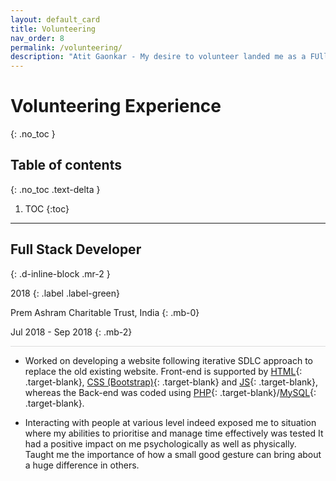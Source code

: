 ```yaml
---
layout: default_card
title: Volunteering
nav_order: 8
permalink: /volunteering/
description: "Atit Gaonkar - My desire to volunteer landed me as a FUll Stack Developer at Prem Ashram Charitable trust."
---
```


<style>

.horizontal-rule{
    border-top: 1px solid #DDD;
}

</style>

# Volunteering Experience
{: .no_toc }

## Table of contents
{: .no_toc .text-delta }

1. TOC
{:toc}

---




## Full Stack Developer
{: .d-inline-block .mr-2 }

2018
{: .label .label-green}

Prem Ashram Charitable Trust, India
{: .mb-0}

Jul 2018 - Sep 2018
{: .mb-2}

<div class="horizontal-rule mb-4"></div>

- Worked on developing a website following iterative SDLC approach to replace the old existing website. Front-end is supported by [HTML](https://en.wikipedia.org/wiki/HTML5){: .target-blank}, [CSS (Bootstrap)](https://getbootstrap.com/){: .target-blank} and [JS](https://en.wikipedia.org/wiki/JavaScript){: .target-blank}, whereas the Back-end was coded using [PHP](https://www.php.net/){: .target-blank}/[MySQL](https://en.wikipedia.org/wiki/SQL){: .target-blank}.

- Interacting with people at various level indeed exposed me to situation where my abilities to prioritise and manage time effectively was tested It had a positive impact on me psychologically as well as physically. Taught me the importance of how a small good gesture can bring about a huge difference in others.

<script src="https://code.jquery.com/jquery-3.4.1.slim.min.js" integrity="sha384-J6qa4849blE2+poT4WnyKhv5vZF5SrPo0iEjwBvKU7imGFAV0wwj1yYfoRSJoZ+n" crossorigin="anonymous"></script>
<script src="https://cdn.jsdelivr.net/npm/popper.js@1.16.0/dist/umd/popper.min.js" integrity="sha384-Q6E9RHvbIyZFJoft+2mJbHaEWldlvI9IOYy5n3zV9zzTtmI3UksdQRVvoxMfooAo" crossorigin="anonymous"></script>
<script src="https://stackpath.bootstrapcdn.com/bootstrap/4.4.1/js/bootstrap.min.js" integrity="sha384-wfSDF2E50Y2D1uUdj0O3uMBJnjuUD4Ih7YwaYd1iqfktj0Uod8GCExl3Og8ifwB6" crossorigin="anonymous"></script>
<script src="https://unpkg.com/aos@next/dist/aos.js"></script>
<script>
  AOS.init();
  $(window).on('load', function() {
        $(window).scrollTop(0);
        $('.main-content-wrap').scrollTop(0);
        for(var i=0;i<document.getElementsByClassName('bootstrap-iso').length;i++)
        {
            document.getElementsByClassName('tags')[i].setAttribute("id", document.getElementsByClassName('bootstrap-iso')[i].getElementsByTagName('h2')[0].getAttribute('id'))
        }
        AOS.refresh();
        var $animation_elements = $('.bootstrap-iso');
        var $window = $(window);
        var window_height = $window.height();
        var window_top_position = $window.scrollTop();
        var window_bottom_position = (window_top_position + window_height);
        $('.main-content-wrap').on('scroll', function() {
            console.log("triggered");
            $.each($animation_elements, function() {
                var $element = $(this);
                var element_height = $element.outerHeight();
                var element_top_position = $element.offset().top;
                var element_bottom_position = (element_top_position + element_height);
                if ((element_bottom_position >= window_top_position + 100) && (element_top_position <= window_bottom_position - 50)) {
                    $element.addClass('aos-animate');
                } else {
                    $element.removeClass('aos-animate');
                }
            });
        });
        $('.main-content-wrap')[0].scrollTop += 1;
        $('.main-content-wrap')[0].scrollTop -= 1;
  });
</script>